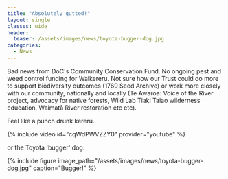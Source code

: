 ```yaml
---
title: "Absolutely gutted!"
layout: single
classes: wide
header:
  teaser: /assets/images/news/toyota-bugger-dog.jpg
categories:
  - News
---
```


Bad news from DoC's Community Conservation Fund. No ongoing pest and weed control funding for Waikereru.  Not sure how our Trust could do more to support biodiversity outcomes (1769 Seed Archive) or work more closely with our community, nationally and locally (Te Awaroa: Voice of the River project, advocacy for native forests, Wild Lab Tiaki Taiao wilderness education, Waimatā River restoration etc etc).

Feel like a punch drunk kereru..

{% include video id="cqWdPWVZZY0" provider="youtube" %}

or the Toyota 'bugger' dog:

{% include figure image_path="/assets/images/news/toyota-bugger-dog.jpg" caption="Bugger!" %}
